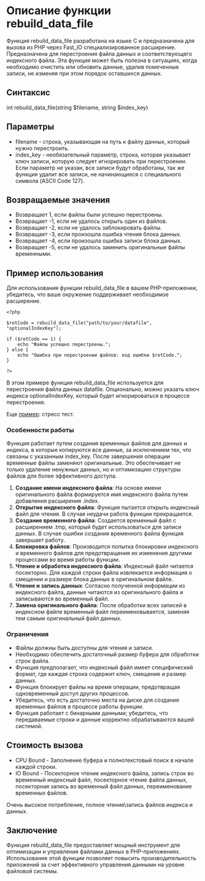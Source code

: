 # Описание функции rebuild_data_file

Функция rebuild_data_file разработана на языке C и предназначена для вызова из PHP через Fast_IO специализированное расширение. 
Предназначена для перестроения файла данных и соответствующего индексного файла. Эта функция может быть полезна в ситуациях, когда необходимо очистить или обновить данные, удалив помеченные записи, не изменяя при этом порядок оставшихся данных.

## Синтаксис

int rebuild_data_file(string $filename, string $index_key)


## Параметры

- filename - строка, указывающая на путь к файлу данных, который нужно перестроить.
- index_key - необязательный параметр, строка, которая указывает ключ записи, которую следует игнорировать при перестроении. Если параметр не указан, все записи будут обработаны, так же функция удалит все записи, не начинающиеся с специального символа (ASCII Code 127).

## Возвращаемые значения

- Возвращает 1, если файлы были успешно перестроены.
- Возвращает -1, если не удалось открыть один из файлов.
- Возвращает -2, если не удалось заблокировать файлы.
- Возвращает -3, если произошла ошибка чтения блока данных.
- Возвращает -4, если произошла ошибка записи блока данных.
- Возвращает -5, если не удалось заменить оригинальные файлы временными.


## Пример использования

Для использования функции rebuild_data_file в вашем PHP-приложении, убедитесь, что ваше окружение поддерживает необходимое расширение.
```
<?php

$retCode = rebuild_data_file("path/to/your/datafile", "optionalIndexKey");

if ($retCode == 1) {
    echo "Файлы успешно перестроены.";
} else {
    echo "Ошибка при перестроении файлов: код ошибки $retCode.";
}

?>
```

В этом примере функция rebuild_data_file используется для перестроения файла данных datafile. Опционально, можно указать ключ индекса optionalIndexKey, который будет игнорироваться в процессе перестроения.


Еще [пример](/test/test.php): стресс тест.

### Особенности работы

Функция работает путем создания временных файлов для данных и индекса, в которые копируются все данные, за исключением тех, что связаны с указанным index_key. После завершения операции временные файлы заменяют оригинальные. Это обеспечивает не только удаление ненужных данных, но и оптимизацию структуры файлов для более эффективного доступа.

1. **Создание имени индексного файла**: На основе имени оригинального файла формируется имя индексного файла путем добавления расширения .index.
2. **Открытие индексного файла**: Функция пытается открыть индексный файл для чтения. В случае неудачи работа функции прекращается.
3. **Создание временного файла**: Создается временный файл с расширением .tmp, который будет использоваться для записи данных. В случае ошибки создания временного файла функция завершает работу.
4. **Блокировка файлов**: Производится попытка блокировки индексного и временного файлов для предотвращения их изменения другими процессами во время работы функции.
5. **Чтение и обработка индексного файла**: Индексный файл читается посекторно. Для каждой строки файла извлекается информация о смещении и размере блока данных в оригинальном файле.
6. **Чтение и запись данных**: Согласно полученной информации из индексного файла, данные читаются из оригинального файла и записываются во временный файл.
7. **Замена оригинального файла**: После обработки всех записей в индексном файле временный файл переименовывается, заменяя тем самым оригинальный файл данных.


### Ограничения

- Файлы должны быть доступны для чтения и записи.
- Необходимо обеспечить достаточный размер буфера для обработки строк файла.
- Функция предполагает, что индексный файл имеет специфический формат, где каждая строка содержит ключ, смещение и размер данных.
- Функция блокирует файлы на время операции, предотвращая одновременный доступ других процессов.
- Убедитесь, что есть достаточно места на диске для создания временных файлов в процессе работы функции.
- Функция работает с бинарными данными; убедитесь, что передаваемые строки и данные корректно обрабатываются вашей системой.

## Стоимость вызова

- CPU Bound - Заполнение буфера и полнотекстовый поиск в начале каждой строки.
- IO Bound - Посекторное чтение индексного файла, запись строк во временный индексный файл, посекторное чтение файла данных, посекторная запись во временный файл данных, переименование временных файлов.

Очень высокое потребление, полное чтение\запись файлов индекса и данных.

## Заключение

Функция rebuild_data_file предоставляет мощный инструмент для оптимизации и управления файлами данных в PHP-приложениях. Использование этой функции позволяет повысить производительность приложений за счет эффективного управления данными на уровне файловой системы.
